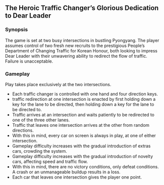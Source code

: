 ## The Heroic Traffic Changer’s Glorious Dedication to Dear Leader

### Synopsis

The game is set at two busy intersections in bustling Pyongyang. The player assumes control of two fresh new recruits to the prestigious People’s Department of Changing Traffic for Korean Honour, both looking to impress Dear Leader with their unwavering ability to redirect the flow of traffic. Failure is unacceptable. 

### Gameplay

Play takes place exclusively at the two intersections.

* Each traffic changer is controlled with one hand and four direction keys.
* traffic redirection at one intersection is enacted by first holding down a key for the lane to be directed, then holding down a key for the lane to be directed to.
* Traffic arrives at an intersection and waits patiently to be redirected to one of the three other lanes.
* Traffic that leaves one intersection arrives at the other from random directions.
* With this in mind, every car on screen is always in play, at one of either intersection.
* Gameplay difficulty increases with the gradual introduction of extras cars, crowding the system.
* Gameplay difficulty increases with the gradual introduction of novelty cars, affecting speed and traffic flow.
* With this in mind, there are no victory conditions, only defeat conditions. A crash or an unmanageable buildup results in a loss.
* Each car that leaves one intersection gives the player one point.
